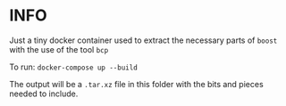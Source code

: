 # INFO

Just a tiny docker container used to extract the necessary parts of ``boost`` with the use of the tool ``bcp``

To run: ``docker-compose up --build``

The output will be a ``.tar.xz`` file in this folder with the bits and pieces needed to include.